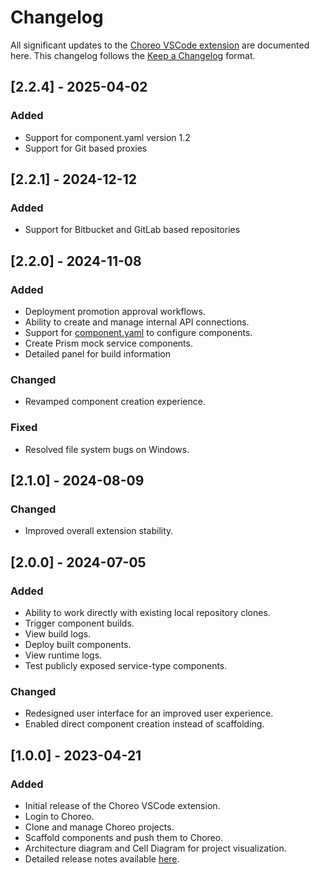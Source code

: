# Changelog

All significant updates to the [Choreo VSCode extension](https://marketplace.visualstudio.com/items?itemName=WSO2.choreo) are documented here. This changelog follows the [Keep a Changelog](https://keepachangelog.com/en/1.0.0/) format.

## [2.2.4] - 2025-04-02

### Added
- Support for component.yaml version 1.2
- Support for Git based proxies

## [2.2.1] - 2024-12-12

### Added
- Support for Bitbucket and GitLab based repositories

## [2.2.0] - 2024-11-08

### Added
- Deployment promotion approval workflows.
- Ability to create and manage internal API connections.
- Support for [component.yaml](https://wso2.com/choreo/docs/develop-components/manage-component-source-configurations/#overview-of-the-componentyaml-file) to configure components.
- Create Prism mock service components.
- Detailed panel for build information

### Changed
- Revamped component creation experience.

### Fixed
- Resolved file system bugs on Windows.

## [2.1.0] - 2024-08-09

### Changed
- Improved overall extension stability.

## [2.0.0] - 2024-07-05

### Added
- Ability to work directly with existing local repository clones.
- Trigger component builds.
- View build logs.
- Deploy built components.
- View runtime logs.
- Test publicly exposed service-type components.

### Changed
- Redesigned user interface for an improved user experience.
- Enabled direct component creation instead of scaffolding.

## [1.0.0] - 2023-04-21

### Added
- Initial release of the Choreo VSCode extension.
- Login to Choreo.
- Clone and manage Choreo projects.
- Scaffold components and push them to Choreo.
- Architecture diagram and Cell Diagram for project visualization.
- Detailed release notes available [here](https://github.com/wso2/choreo-vscode/blob/main/docs/choreo-extension/release-notes/version-1.0.0.md).
